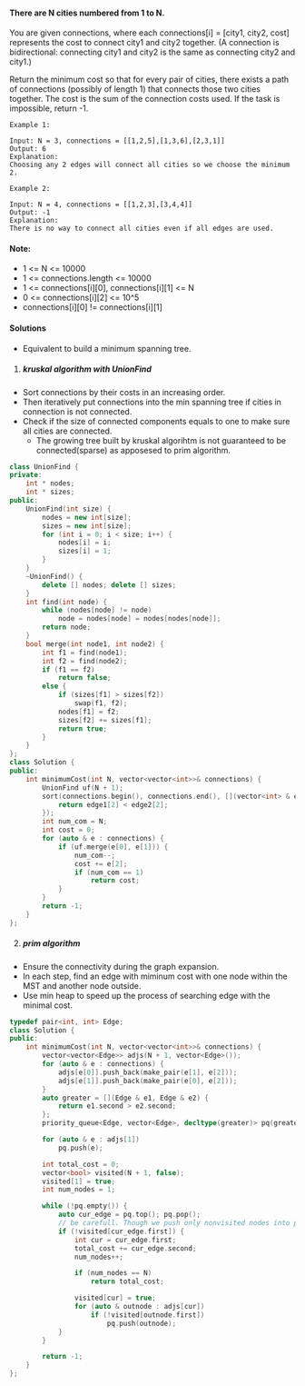 #### There are N cities numbered from 1 to N.

You are given connections, where each connections[i] = [city1, city2, cost] represents the cost to connect city1 and city2 together.  (A connection is bidirectional: connecting city1 and city2 is the same as connecting city2 and city1.)

Return the minimum cost so that for every pair of cities, there exists a path of connections (possibly of length 1) that connects those two cities together.  The cost is the sum of the connection costs used. If the task is impossible, return -1.

 

```
Example 1:

Input: N = 3, connections = [[1,2,5],[1,3,6],[2,3,1]]
Output: 6
Explanation: 
Choosing any 2 edges will connect all cities so we choose the minimum 2.

Example 2:

Input: N = 4, connections = [[1,2,3],[3,4,4]]
Output: -1
Explanation: 
There is no way to connect all cities even if all edges are used.
```

 

#### Note:

-    1 <= N <= 10000
-    1 <= connections.length <= 10000
-    1 <= connections[i][0], connections[i][1] <= N
-    0 <= connections[i][2] <= 10^5
-    connections[i][0] != connections[i][1]

#### Solutions

- Equivalent to build a minimum spanning tree.

1. ##### kruskal algorithm with UnionFind

- Sort connections by their costs in an increasing order.
- Then iteratively put connections into the min spanning tree if cities in connection is not connected.
- Check if the size of connected components equals to one to make sure all cities are connected.
    - The growing tree built by kruskal algorihtm is not guaranteed to be connected(sparse) as apposesed to prim algorithm.

```c++
class UnionFind {
private:
    int * nodes;
    int * sizes;
public:
    UnionFind(int size) {
        nodes = new int[size];
        sizes = new int[size];
        for (int i = 0; i < size; i++) {
            nodes[i] = i;
            sizes[i] = 1;
        }
    }
    ~UnionFind() {
        delete [] nodes; delete [] sizes;
    }
    int find(int node) {
        while (nodes[node] != node)
            node = nodes[node] = nodes[nodes[node]];
        return node;
    }
    bool merge(int node1, int node2) {
        int f1 = find(node1);
        int f2 = find(node2);
        if (f1 == f2)
            return false;
        else {
            if (sizes[f1] > sizes[f2])
                swap(f1, f2);
            nodes[f1] = f2;
            sizes[f2] += sizes[f1];
            return true;
        }
    }
};
class Solution {
public:
    int minimumCost(int N, vector<vector<int>>& connections) {
        UnionFind uf(N + 1);
        sort(connections.begin(), connections.end(), [](vector<int> & edge1, vector<int> & edge2) {
            return edge1[2] < edge2[2];
        });
        int num_com = N;
        int cost = 0;
        for (auto & e : connections) {
            if (uf.merge(e[0], e[1])) {
                num_com--;
                cost += e[2];
                if (num_com == 1)
                    return cost;
            }
        }
        return -1;
    }
};
```


2. ##### prim algorithm

- Ensure the connectivity during the graph expansion.
- In each step, find an edge with miminum cost with one node within the MST and another node outside.
- Use min heap to speed up the process of searching edge with the minimal cost.

```c++
typedef pair<int, int> Edge;
class Solution {
public:
    int minimumCost(int N, vector<vector<int>>& connections) {
        vector<vector<Edge>> adjs(N + 1, vector<Edge>());
        for (auto & e : connections) {
            adjs[e[0]].push_back(make_pair(e[1], e[2]));
            adjs[e[1]].push_back(make_pair(e[0], e[2]));
        }
        auto greater = [](Edge & e1, Edge & e2) {
            return e1.second > e2.second;
        };
        priority_queue<Edge, vector<Edge>, decltype(greater)> pq(greater);

        for (auto & e : adjs[1])
            pq.push(e);

        int total_cost = 0;
        vector<bool> visited(N + 1, false);
        visited[1] = true;
        int num_nodes = 1;

        while (!pq.empty()) {
            auto cur_edge = pq.top(); pq.pop();
            // be carefull. Though we push only nonvisited nodes into priority queue, there may be duplicate nodes being pushed.
            if (!visited[cur_edge.first]) {
                int cur = cur_edge.first;
                total_cost += cur_edge.second;
                num_nodes++;

                if (num_nodes == N)
                    return total_cost;

                visited[cur] = true;
                for (auto & outnode : adjs[cur])
                    if (!visited[outnode.first])
                        pq.push(outnode);
            }
        }

        return -1;
    }
};
```